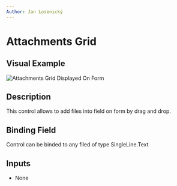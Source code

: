 ```yaml
---
Author: Jan Losenický
---
```


# Attachments Grid

## Visual Example

![Attachments Grid Displayed On Form](/.attachments/Controls/attachmentsgridcontrol.png)

## Description

This control allows to add files into field on form by drag and drop.

## Binding Field

Control can be binded to any filed of type SingleLine.Text

## Inputs
- None
